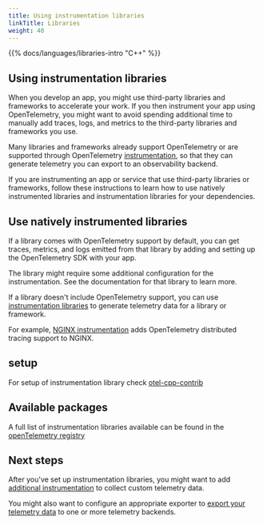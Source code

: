 ```yaml
---
title: Using instrumentation libraries
linkTitle: Libraries
weight: 40
---
```


{{% docs/languages/libraries-intro "C++" %}}


## Using instrumentation libraries


When you develop an app, you might use third-party libraries and frameworks to accelerate your work. If you then 
instrument your app using OpenTelemetry, you might want to avoid spending additional time to manually add traces, 
logs, and metrics to the third-party libraries and frameworks you use.

Many libraries and frameworks already support OpenTelemetry or are supported through OpenTelemetry
[instrumentation](https://opentelemetry.io/docs/concepts/instrumentation/libraries/),
so that they can generate telemetry you can export to an observability backend.

If you are instrumenting an app or service that use third-party libraries or frameworks, follow these instructions to 
learn how to use natively instrumented libraries and instrumentation libraries for your dependencies.


## Use natively instrumented libraries

If a library comes with OpenTelemetry support by default, you can get traces, metrics, and logs emitted from that 
library by adding and setting up the OpenTelemetry SDK with your app.

The library might require some additional configuration for the instrumentation. See the documentation for that 
library to learn more.


If a library doesn't include OpenTelemetry support, you can use
[instrumentation libraries](https://opentelemetry.io/docs/specs/otel/glossary/#instrumentation-library)
to generate telemetry data for a library or framework.

For example,
[NGINX instrumentation](https://github.com/open-telemetry/opentelemetry-cpp-contrib/tree/main/instrumentation/nginx)
adds OpenTelemetry distributed tracing support to NGINX.


## setup

For setup of instrumentation library check [otel-cpp-contrib](https://github.com/open-telemetry/opentelemetry-cpp-contrib/tree/main/instrumentation)


## Available packages

A full list of instrumentation libraries available can be found in the [openTelemetry registry](https://opentelemetry.io/ecosystem/registry/?language=cpp&component=instrumentation)


## Next steps

After you've set up instrumentation libraries, you might want to add
[additional instrumentation](https://opentelemetry.io/docs/languages/cpp/instrumentation/) to collect
custom telemetry data.

You might also want to configure an appropriate exporter to
[export your telemetry data]( https://opentelemetry.io/docs/languages/cpp/exporters/) to one or more
telemetry backends.
